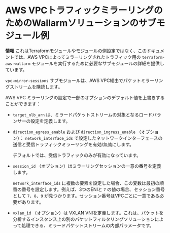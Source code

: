 # AWS VPCトラフィックミラーリングのためのWallarmソリューションのサブモジュール例

**情報** これはTerraformモジュールやモジュールの例設定ではなく、このドキュメントでは、AWS VPCによってミラーリングされたトラフィック用の `terraform-aws-wallarm` モジュールを実行するために必要なサブモジュールの詳細を提供しています。

`vpc-mirror-sessions` サブモジュールは、AWS VPC経由でパケットミラーリングストリームを購読します。

AWS VPC ミラーリングの設定で一部のオプションのデフォルト値を上書きすることができます：

* `target_nlb_arn` は、ミラードパケットストリームの対象となるロードバランサーの設定を定義します。
* `direction_egress_enable` および `direction_ingress_enable` （オプション）： `network_interface_ids` で設定したネットワークインターフェースの送信と受信トラフィックミラーリングを有効/無効にします。
  
    デフォルトでは、受信トラフィックのみが有効になっています。
* `session_id` （オプション）はミラーリングセッションの一意の番号を定義します。

    `network_interface_ids` に複数の要素を設定した場合、この変数は最初の順番の番号を設定します。例えば、3つのENIと `7` の値の場合、セッション番号として `7`、`8`、`9` が見つかります。セッション番号はVPCごとに一意である必要があります。
* `vxlan_id` （オプション）は VXLAN VNIを定義します。これは、パケットを分析するインスタンス上の別のパケットフィルタリングソリューションによって処理できる、ミラードパケットストリームの内部パラメータです。